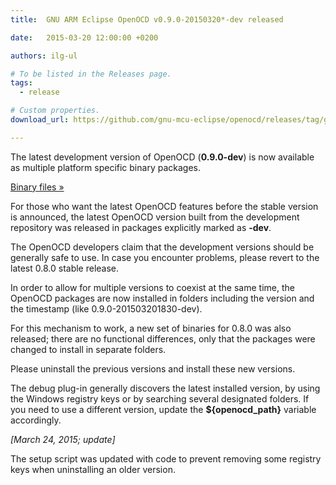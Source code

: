 ```yaml
---
title:  GNU ARM Eclipse OpenOCD v0.9.0-20150320*-dev released

date:   2015-03-20 12:00:00 +0200

authors: ilg-ul

# To be listed in the Releases page.
tags:
  - release

# Custom properties.
download_url: https://github.com/gnu-mcu-eclipse/openocd/releases/tag/gae-0.9.0-20150320/

---
```


The latest development version of OpenOCD (**0.9.0-dev**) is now available as multiple platform specific binary packages.

<!-- truncate -->

<p><a href={frontMatter.download_url}>Binary files »</a></p>

For those who want the latest OpenOCD features before the stable version is announced, the latest OpenOCD version built from the development repository was released in packages explicitly marked as **-dev**.

The OpenOCD developers claim that the development versions should be generally safe to use. In case you encounter problems, please revert to the latest 0.8.0 stable release.

In order to allow for multiple versions to coexist at the same time, the OpenOCD packages are now installed in folders including the version and the timestamp (like 0.9.0-201503201830-dev).

For this mechanism to work, a new set of binaries for 0.8.0 was also released; there are no functional differences, only that the packages were changed to install in separate folders.

Please uninstall the previous versions and install these new versions.

The debug plug-in generally discovers the latest installed version, by using the Windows registry keys or by searching several designated folders. If you need to use a different version, update the **$\{openocd_path\}** variable accordingly.

_[March 24, 2015; update]_

The setup script was updated with code to prevent removing some registry keys when uninstalling an older version.
